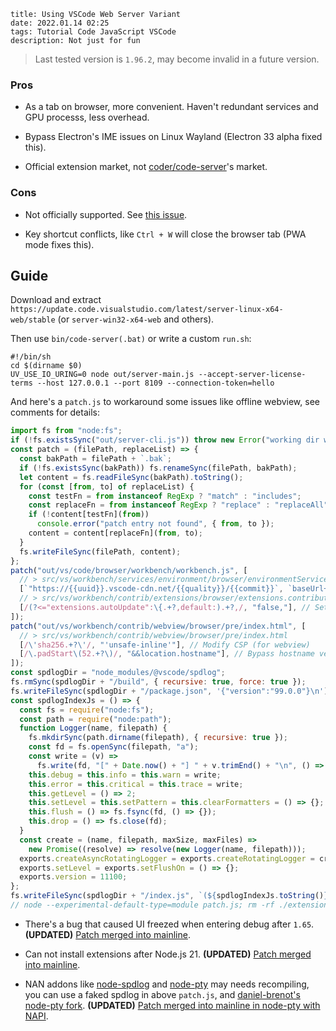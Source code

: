 ```
title: Using VSCode Web Server Variant
date: 2022.01.14 02:25
tags: Tutorial Code JavaScript VSCode
description: Not just for fun
```

> Last tested version is `1.96.2`, may become invalid in a future version.

### Pros

- As a tab on browser, more convenient. Haven't redundant services and GPU processs, less overhead.

- Bypass Electron's IME issues on Linux Wayland (Electron 33 alpha fixed this).

- Official extension market, not [coder/code-server](https://github.com/coder/code-server)'s market.

### Cons

- Not officially supported. See [this issue](https://github.com/microsoft/vscode/issues/121116#issuecomment-818696827).

- Key shortcut conflicts, like `Ctrl + W` will close the browser tab (PWA mode fixes this).

## Guide

Download and extract `https://update.code.visualstudio.com/latest/server-linux-x64-web/stable` (or `server-win32-x64-web` and others).

Then use `bin/code-server(.bat)` or write a custom `run.sh`:

```shell
#!/bin/sh
cd $(dirname $0)
UV_USE_IO_URING=0 node out/server-main.js --accept-server-license-terms --host 127.0.0.1 --port 8109 --connection-token=hello
```

And here's a `patch.js` to workaround some issues like offline webview, see comments for details:

```javascript
import fs from "node:fs";
if (!fs.existsSync("out/server-cli.js")) throw new Error("working dir wrong");
const patch = (filePath, replaceList) => {
  const bakPath = filePath + `.bak`;
  if (!fs.existsSync(bakPath)) fs.renameSync(filePath, bakPath);
  let content = fs.readFileSync(bakPath).toString();
  for (const [from, to] of replaceList) {
    const testFn = from instanceof RegExp ? "match" : "includes";
    const replaceFn = from instanceof RegExp ? "replace" : "replaceAll";
    if (!content[testFn](from))
      console.error("patch entry not found", { from, to });
    content = content[replaceFn](from, to);
  }
  fs.writeFileSync(filePath, content);
};
patch("out/vs/code/browser/workbench/workbench.js", [
  // > src/vs/workbench/services/environment/browser/environmentService.ts
  [`"https://{{uuid}}.vscode-cdn.net/{{quality}}/{{commit}}`, `baseUrl+"`], // Replace entry url with local server to allow offline work (for webview)
  // > src/vs/workbench/contrib/extensions/browser/extensions.contribution.ts
  [/(?<="extensions.autoUpdate":\{.+?,default:).+?,/, "false,"], // Set "extensions.autoUpdate" default = false. Because the "User Settings" is store in browser (indexedDB), so if you open a page in a fresh incognito window, the update progress will start unexpectedly
]);
patch("out/vs/workbench/contrib/webview/browser/pre/index.html", [
  // > src/vs/workbench/contrib/webview/browser/pre/index.html
  [/\'sha256.+?\'/, "'unsafe-inline'"], // Modify CSP (for webview)
  [/\.padStart\(52.+?\)/, "&&location.hostname"], // Bypass hostname vertify (for webview)
]);
const spdlogDir = "node_modules/@vscode/spdlog";
fs.rmSync(spdlogDir + "/build", { recursive: true, force: true });
fs.writeFileSync(spdlogDir + "/package.json", '{"version":"99.0.0"}\n'); // the overwrite here can deal with the type:"module" in future
const spdlogIndexJs = () => {
  const fs = require("node:fs");
  const path = require("node:path");
  function Logger(name, filepath) {
    fs.mkdirSync(path.dirname(filepath), { recursive: true });
    const fd = fs.openSync(filepath, "a");
    const write = (v) =>
      fs.write(fd, "[" + Date.now() + "] " + v.trimEnd() + "\n", () => {});
    this.debug = this.info = this.warn = write;
    this.error = this.critical = this.trace = write;
    this.getLevel = () => 2;
    this.setLevel = this.setPattern = this.clearFormatters = () => {};
    this.flush = () => fs.fsync(fd, () => {});
    this.drop = () => fs.close(fd);
  }
  const create = (name, filepath, maxSize, maxFiles) =>
    new Promise((resolve) => resolve(new Logger(name, filepath)));
  exports.createAsyncRotatingLogger = exports.createRotatingLogger = create;
  exports.setLevel = exports.setFlushOn = () => {};
  exports.version = 11100;
};
fs.writeFileSync(spdlogDir + "/index.js", `(${spdlogIndexJs.toString()})()`);
// node --experimental-default-type=module patch.js; rm -rf ./extensions/markdown-language-features ./node_modules/@xterm/addon-ligatures ./node_modules/@vscode/tree-sitter-wasm ./node_modules/@vscode/vsce-sign ./node_modules/@vscode/vscode-languagedetection ~/.vscode-server/data/Cached* ~/.vscode-server/extensions/redhat.java-*/jre/ ~/.vscode-server/extensions/ms-python.python-*/pythonFiles/lib/python/debugpy/_vendored/pydevd/pydevd_attach_to_process/ ~/.vscode-server/extensions/ms-python.python-*/out/client/extension.js.map*
```

- There's a bug that caused UI freezed when entering debug after `1.65`. **(UPDATED)** [Patch merged into mainline](https://github.com/microsoft/vscode/commit/7046d66).

- Can not install extensions after Node.js 21. **(UPDATED)** [Patch merged into mainline](https://github.com/microsoft/vscode/pull/200935).

- NAN addons like [node-spdlog](https://github.com/microsoft/node-spdlog) and [node-pty](https://github.com/microsoft/node-pty) may needs recompiling, you can use a faked spdlog in above `patch.js`, and [daniel-brenot's node-pty fork](https://github.com/daniel-brenot/node-pty). **(UPDATED)** [Patch merged into mainline in node-pty with NAPI](https://github.com/microsoft/node-pty/pull/644).
